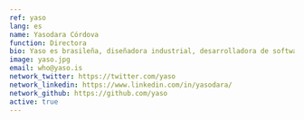 ```yaml
---
ref: yaso
lang: es
name: Yasodara Córdova
function: Directora
bio: Yaso es brasileña, diseñadora industrial, desarrolladora de software y activista. Ha trabajado en innumerables proyectos sobre innovaciones en la democracia y los derechos humanos en Internet. Le encantan los caballos, la capoeira y el buceo.
image: yaso.jpg
email: who@yaso.is
network_twitter: https://twitter.com/yaso
network_linkedin: https://www.linkedin.com/in/yasodara/
network_github: https://github.com/yaso
active: true
---
```

